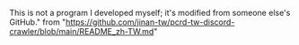 This is not a program I developed myself; it's modified from someone else's GitHub."  from "https://github.com/jinan-tw/pcrd-tw-discord-crawler/blob/main/README_zh-TW.md"
